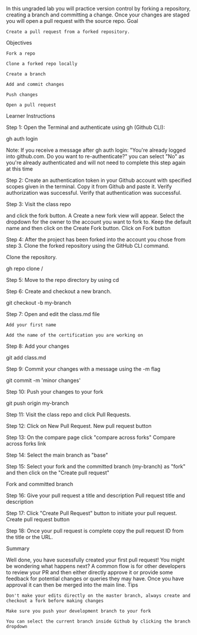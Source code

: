 In this ungraded lab you will practice version control by forking a repository, creating a branch and committing a change. Once your changes are staged you will open a pull request with the source repo.
Goal

    Create a pull request from a forked repository.

Objectives

    Fork a repo

    Clone a forked repo locally

    Create a branch

    Add and commit changes

    Push changes

    Open a pull request

Learner Instructions

Step 1: Open the Terminal and authenticate using gh (Github CLI): 

gh auth login

Note: If you receive a message after gh auth login: "You're already logged into github.com. Do you want to re-authenticate?" you can select "No" as you're already authenticated and will not need to complete this step again at this time

Step 2: Create an authentication token in your Github account with specified scopes given in the terminal. Copy it from Github and paste it. Verify authorization was successful.
Verify that authentication was successful. 

Step 3: Visit the class repo

 and click the fork button. A Create a new fork view will appear. Select the dropdown for the owner to the account you want to fork to. Keep the default name and then click on the Create Fork button. 
Click on Fork button

Step 4: After the project has been forked into the account you chose from step 3. Clone the forked repository using the GitHub CLI command. 

Clone the repository. 

gh repo clone <YOUR USERNAME>/<REPOSITORY-NAME> 

Step 5: Move to the repo directory by using cd <REPOSITORY-NAME>

Step 6: Create and checkout a new branch.

git checkout -b my-branch 

Step 7: Open and edit the class.md file

    Add your first name

    Add the name of the certification you are working on

Step 8: Add your changes

git add class.md 

Step 9: Commit your changes with a message using the -m flag

git commit -m 'minor changes'

Step 10: Push your changes to your fork

git push origin my-branch 

Step 11: Visit the class repo and click Pull Requests.

Step 12: Click on New Pull Request.
New pull request button

Step 13: On the compare page click "compare across forks"
Compare across forks link

Step 14: Select the main branch as "base"

Step 15: Select your fork and the committed branch (my-branch) as "fork" and then click on the "Create pull request"

Fork and committed branch

Step 16: Give your pull request a title and description
Pull request title and description 

Step 17: Click "Create Pull Request" button to initiate your pull request.
Create pull request button

Step 18: Once your pull request is complete copy the pull request ID from the title or the URL. 

Summary

Well done, you have sucessfully created your first pull request! You might be wondering what happens next? A common flow is for other developers to review your PR and then either directly approve it or provide some feedback for potential changes or queries they may have. Once you have approval it can then be merged into the main line. 
Tips

    Don't make your edits directly on the master branch, always create and checkout a fork before making changes

    Make sure you push your development branch to your fork

    You can select the current branch inside Github by clicking the branch dropdown

